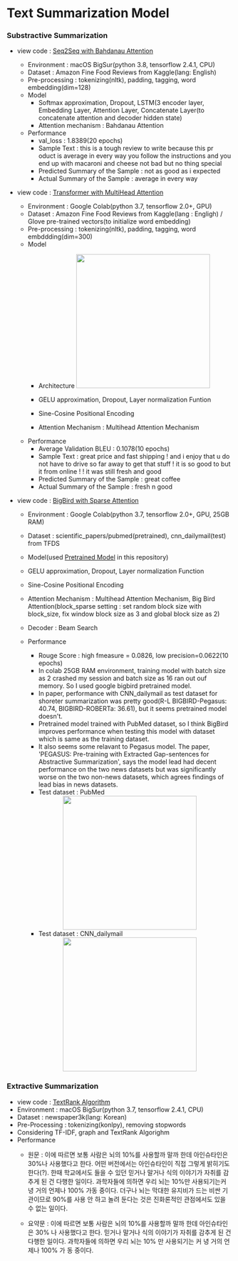 # Text Summarization Model
### Substractive Summarization
* view code : [Seq2Seq with Bahdanau Attention
](https://github.com/jyshin0926/Text-Summarization/blob/master/seq2seq_summarization_bdnau.ipynb)
  * Environment : macOS BigSur(python 3.8, tensorflow 2.4.1, CPU)
  * Dataset : Amazon Fine Food Reviews from Kaggle(lang: English)
  * Pre-processing : tokenizing(nltk), padding, tagging, word embedding(dim=128)
  * Model
    * Softmax approximation, Dropout, LSTM(3 encoder layer, Embedding Layer, Attention Layer, Concatenate Layer(to concatenate attention and decoder hidden state)
    * Attention mechanism : Bahdanau Attention
  * Performance
    * val_loss : 1.8389(20 epochs)
    * Sample Text : this is a tough review to write because this pr
oduct is average in every way you follow the instructions
and you end up with macaroni and cheese not bad but no
thing special
    * Predicted Summary of the Sample : not as good as i expected
    * Actual Summary of the Sample : average in every way

* view code : [Transformer with MultiHead Attention](https://github.com/jyshin0926/Text-Summarization/blob/master/Transformers_summarization.ipynb)
   * Environment : Google Colab(python 3.7, tensorflow 2.0+, GPU)
   * Dataset : Amazon Fine Food Reviews from Kaggle(lang : Engligh) / Glove pre-trained vectors(to initialize word embedding)
   * Pre-processing : tokenizing(nltk), padding, tagging, word embddding(dim=300)
   * Model
     * Architecture
     <right><img src="https://user-images.githubusercontent.com/46860669/120432352-c9141c00-c3b4-11eb-8754-c17a0162ebd8.png" width="300" height="300"></right>
     
     * GELU approximation, Dropout, Layer normalization Funtion
     * Sine-Cosine Positional Encoding
     * Attention Mechanism : Multihead Attention Mechanism
   * Performance
     * Average Validation BLEU : 0.1078(10 epochs)
     * Sample Text : great price and fast shipping ! and i enjoy that
   u do not have to drive so far away to get that stuff ! it is
   so good to but it from online ! ! it was still fresh and good
     * Predicted Summary of the Sample : great coffee
     * Actual Summary of the Sample : fresh n good

* view code : [BigBird with Sparse Attention](https://github.com/jyshin0926/TextSummarization/blob/master/BigBird_UseSavedModel.ipynb)
   * Environment : Google Colab(python 3.7, tensorflow 2.0+, GPU, 25GB RAM)
   * Dataset : scientific_papers/pubmed(pretrained), cnn_dailymail(test) from TFDS
   * Model(used [Pretrained Model](https://github.com/google-research/bigbird) in this repository)
    * GELU approximation, Dropout, Layer normalization Function
    * Sine-Cosine Positional Encoding
    * Attention Mechanism : Multihead Attention Mechanism, Big Bird Attention(block_sparse setting : set random block size with block_size, fix window block size as 3 and global block size as 2)
    * Decoder : Beam Search
   * Performance
     * Rouge Score : high fmeasure = 0.0826, low precision=0.0622(10 epochs)
     * In colab 25GB RAM environment, training model with batch size as 2 crashed my session and batch size as 16 ran out ouf memory. So I used google bigbird pretrained model.
     * In paper, performance with CNN_dailymail as test dataset for shoreter summarization was pretty good(R-L BIGBIRD-Pegasus: 40.74, BIGBIRD-ROBERTa: 36.61), but it seems pretrained model doesn't.
     * Pretrained model trained with PubMed dataset, so I think BigBird improves performance when testing this model with dataset which is same as the training dataset. 
     * It also seems some relavant to Pegasus model. The paper, 'PEGASUS: Pre-training with Extracted Gap-sentences for Abstractive Summarization', says the model lead had decent performance on the two news datasets but was significantly worse on the two non-news datasets, which agrees findings of lead bias in news datasets.
     * Test dataset : PubMed
     <center><img src="https://user-images.githubusercontent.com/46860669/120441416-7ee46800-c3bf-11eb-8d50-c187c8eff268.png" width="300" height="300"></center>
     
     * Test dataset : CNN_dailymail
     <center><img src="https://user-images.githubusercontent.com/46860669/120441451-87d53980-c3bf-11eb-8cd3-86080e740e77.png" width="300" height="300"></center>


### Extractive Summarization
* view code : [TextRank Algorithm](https://github.com/jyshin0926/Text-Summarization/blob/master/TextRank_kor.ipynb)
* Environment : macOS BigSur(python 3.7, tensorflow 2.4.1, CPU)
* Dataset : newspaper3k(lang: Korean)
* Pre-Processing : tokenizing(konlpy), removing stopwords
* Considering TF-IDF, graph and TextRank Algorighm
* Performance
  * 원문 : 이에 따르면 보통 사람은 뇌의 10%를 사용할까 말까 한데 아인슈타인은 30%나 사용했다고 한다. 어떤 버전에서는 아인슈타인이 직접 그렇게 밝히기도 한다(?). 한때 학교에서도 들을 수 있던 믿거나 말거나 식의 이야기가 자취를 감추게 된 건 다행한 일이다. 과학자들에 의하면 우리 뇌는 10%만 사용되기는커녕 거의 언제나 100% 가동 중이다. 더구나 뇌는 막대한 유지비가 드는 비싼 기관이므로 90%를 사용 안 하고 놀려 둔다는 것은 진화론적인 관점에서도 있을 수 없는 일이다. 

  * 요약문 : 이에 따르면 보통 사람은 뇌의 10%를 사용할까 말까 한데 아인슈타인은 30% 나 사용했다고 한다. 믿거나 말거나 식의 이야기가 자취를 감추게 된 건 다행한 일이다. 과학자들에 의하면 우리 뇌는 10% 만 사용되기는 커 녕 거의 언제나 100% 가 동 중이다.

